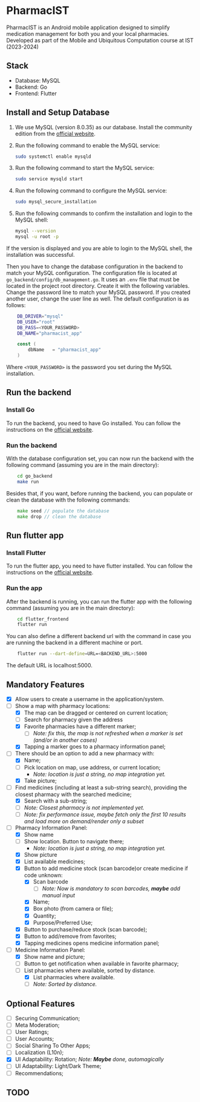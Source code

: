 # PharmacIST
PharmacIST is an Android mobile application designed to simplify medication management for both you and your local pharmacies. Developed as part of the Mobile and Ubiquitous Computation course at IST (2023-2024)

## Stack
- Database: MySQL 
- Backend: Go
- Frontend: Flutter

## Install and Setup Database
1. We use MySQL (version 8.0.35) as our database. Install the community edition from the [official website](https://dev.mysql.com/downloads/mysql/).
2. Run the following command to enable the MySQL service:

    ```bash
    sudo systemctl enable mysqld
    ```
3. Run the following command to start the MySQL service:

    ```bash
    sudo service mysqld start
    ```
4. Run the following command to configure the MySQL service:

    ```bash
    sudo mysql_secure_installation
    ```
5. Run the following commands to confirm the installation and login to the MySQL shell:

    ```bash
    mysql --version
    mysql -u root -p
    ```
If the version is displayed and you are able to login to the MySQL shell, the installation was successful.

Then you have to change the database configuration in the backend to match your MySQL configuration. The configuration file is located at `go_backend/config/db_management.go`. It uses an `.env` file that must be located in the project root directory. Create it with the following variables. Change the password line to match your MySQL password. If you created another user, change the user line as well. The default configuration is as follows:

```bash
    DB_DRIVER="mysql"
    DB_USER="root"
    DB_PASS=<YOUR_PASSWORD>
    DB_NAME="pharmacist_app"

```

```go
    const (
        dbName   = "pharmacist_app"
    )
```
Where `<YOUR_PASSWORD>` is the password you set during the MySQL installation.

## Run the backend

### Install Go

To run the backend, you need to have Go installed. You can follow the instructions on the [official website](https://golang.org/doc/install).

### Run the backend

With the database configuration set, you can now run the backend with the following command (assuming you are in the main directory):

```bash
    cd go_backend
    make run
```

Besides that, if you want, before running the backend, you can populate or clean the database with the following commands:

```go
    make seed // populate the database
    make drop // clean the database
```

## Run flutter app

### Install Flutter

To run the flutter app, you need to have flutter installed. You can follow the instructions on the [official website](https://flutter.dev/docs/get-started/install).

### Run the app

After the backend is running, you can run the flutter app with the following command (assuming you are in the main directory):

```bash
    cd flutter_frontend
    flutter run
```

You can also define a different backend url with the command in case you are running the backend in a different machine or port.

```bash
    flutter run --dart-define=URL=<BACKEND_URL>:5000
```

The default URL is localhost:5000.


## Mandatory Features
- [x] Allow users to create a username in the application/system.
- [ ] Show a map with pharmacy locations:
    - [x] The map can be dragged or centered on current location;
    - [ ] Search for pharmacy given the address
    - [x] Favorite pharmacies have a different marker;
        - [ ] *Note: fix this, the map is not refreshed when a marker is set (and/or in another cases)*
    - [x] Tapping a marker goes to a pharmacy information panel;
- [ ] There should be an option to add a new pharmacy with:
    - [x] Name;
    - [ ] Pick location on map, use address, or current location;
        - *Note: location is just a string, no map integration yet.*
    - [x] Take picture;
- [ ] Find medicines (including at least a sub-string search), providing the closest pharmacy with the searched medicine;
    - [x] Search with a sub-string;
    - [ ] *Note: Closest pharmacy is not implemented yet.*
    - [ ] *Note: fix performance issue, maybe fetch only the first 10 results and load more on demand/render only a subset*
- [ ] Pharmacy Information Panel:
    - [x] Show name
    - [ ] Show location. Button to navigate there;
        - *Note: location is just a string, no map integration yet.*
    - [x] Show picture
    - [x] List available medicines;
    - [x] Button to add medicine stock (scan barcode)or create medicine if code unknown:
        - [x] Scan barcode
            - [ ] *Note: Now is mandatory to scan barcodes, **maybe** add manual input*
        - [x] Name;
        - [x] Box photo (from camera or file);
        - [x] Quantity;
        - [x] Purpose/Preferred Use;
    - [x] Button to purchase/reduce stock (scan barcode);
    - [x] Button to add/remove from favorites;
    - [x] Tapping medicines opens medicine information panel;
- [ ] Medicine Information Panel:
    - [x] Show name and picture;
    - [ ] Button to get notification when available in favorite pharmacy;
    - [ ] List pharmacies where available, sorted by distance.
        - [x] List pharmacies where available.
        - [ ] *Note: Sorted by distance.*

## Optional Features
- [ ] Securing Communication;
- [ ] Meta Moderation;
- [ ] User Ratings;
- [ ] User Accounts;
- [ ] Social Sharing To Other Apps;
- [ ] Localization (L10n);
- [x] UI Adaptability: Rotation; *Note: **Maybe** done, automagically*
- [ ] UI Adaptability: Light/Dark Theme;
- [ ] Recommendations;

## TODO
